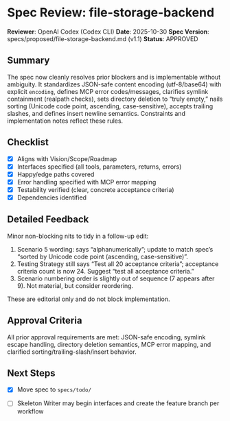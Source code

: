 # Spec Review: file-storage-backend

**Reviewer**: OpenAI Codex (Codex CLI)
**Date**: 2025-10-30
**Spec Version**: specs/proposed/file-storage-backend.md (v1.1)
**Status**: APPROVED

## Summary
The spec now cleanly resolves prior blockers and is implementable without
ambiguity. It standardizes JSON-safe content encoding (utf-8/base64) with
explicit `encoding`, defines MCP error codes/messages, clarifies symlink
containment (realpath checks), sets directory deletion to “truly empty,” nails
sorting (Unicode code point, ascending, case-sensitive), accepts trailing
slashes, and defines insert newline semantics. Constraints and implementation
notes reflect these rules.

## Checklist
- [x] Aligns with Vision/Scope/Roadmap
- [x] Interfaces specified (all tools, parameters, returns, errors)
- [x] Happy/edge paths covered
- [x] Error handling specified with MCP error mapping
- [x] Testability verified (clear, concrete acceptance criteria)
- [x] Dependencies identified

## Detailed Feedback
Minor non-blocking nits to tidy in a follow-up edit:
1) Scenario 5 wording: says “alphanumerically”; update to match spec’s
   “sorted by Unicode code point (ascending, case-sensitive)”.
2) Testing Strategy still says “Test all 20 acceptance criteria”; acceptance
   criteria count is now 24. Suggest “test all acceptance criteria.”
3) Scenario numbering order is slightly out of sequence (7 appears after 9).
   Not material, but consider reordering.

These are editorial only and do not block implementation.

## Approval Criteria
All prior approval requirements are met: JSON-safe encoding, symlink escape
handling, directory deletion semantics, MCP error mapping, and clarified
sorting/trailing-slash/insert behavior.

## Next Steps
- [x] Move spec to `specs/todo/`
- [ ] Skeleton Writer may begin interfaces and create the feature branch per workflow

